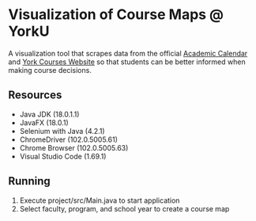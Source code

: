 # Visualization of Course Maps @ YorkU

A visualization tool that scrapes data from the official [Academic Calendar](https://calendars.students.yorku.ca/) and [York Courses Website](https://w2prod.sis.yorku.ca/Apps/WebObjects/cdm) so that students can be better informed when making course decisions. 

## Resources

- Java JDK (18.0.1.1)
- JavaFX (18.0.1)
- Selenium with Java (4.2.1)
- ChromeDriver (102.0.5005.61)
- Chrome Browser (102.0.5005.63)
- Visual Studio Code (1.69.1)

## Running

1. Execute project/src/Main.java to start application
2. Select faculty, program, and school year to create a course map



